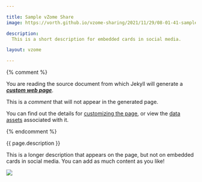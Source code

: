 ```yaml
---

title: Sample vZome Share
image: https://vorth.github.io/vzome-sharing/2021/11/29/08-01-41-sample-vZome-share/sample-vZome-share.png

description:
  This is a short description for embedded cards in social media.

layout: vzome

---
```


{% comment %}

You are reading the source document from which Jekyll will generate a
[***custom web page***](https://vorth.github.io/vzome-sharing/2021/11/29/sample-vZome-share-08-01-41.html).

This is a *comment* that will not appear in the generated page.

You can find out the details for [customizing the page](https://vzome.github.io/vzome/sharing.html#customizing-the-generated-page),
or view the
[data assets](https://github.com/vorth/vzome-sharing/tree/main/2021/11/29/08-01-41-sample-vZome-share/) associated with it.

{% endcomment %}

{{ page.description }}

This is a longer description that appears on the page,
but not on embedded cards in social media.
You can add as much content as you like!

<vzome-viewer style="width: 100%; height: 65vh;"
       src="https://vorth.github.io/vzome-sharing/2021/11/29/08-01-41-sample-vZome-share/sample-vZome-share.vZome" >
  <img src="https://vorth.github.io/vzome-sharing/2021/11/29/08-01-41-sample-vZome-share/sample-vZome-share.png" />
</vzome-viewer>
